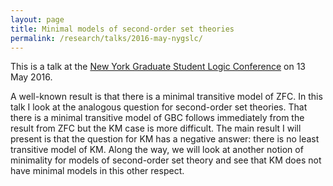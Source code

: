 ```yaml
---
layout: page
title: Minimal models of second-order set theories
permalink: /research/talks/2016-may-nygslc/
---
```


This is a talk at the [New York Graduate Student Logic Conference](https://sites.google.com/site/nygradstudentlogicconference/home) on 13 May 2016.

A well-known result is that there is a minimal transitive model of ZFC. In this talk I look at the analogous question for second-order set theories. That there is a minimal transitive model of GBC follows immediately from the result from ZFC but the KM case is more difficult. The main result I will present is that the question for KM has a negative answer: there is no least transitive model of KM. Along the way, we will look at another notion of minimality for models of second-order set theory and see that KM does not have minimal models in this other respect.

